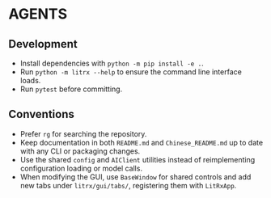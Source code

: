 # AGENTS

## Development
- Install dependencies with `python -m pip install -e .`.
- Run `python -m litrx --help` to ensure the command line interface loads.
- Run `pytest` before committing.

## Conventions
- Prefer `rg` for searching the repository.
- Keep documentation in both `README.md` and `Chinese_README.md` up to date with any CLI or packaging changes.
- Use the shared `config` and `AIClient` utilities instead of reimplementing configuration loading or model calls.
- When modifying the GUI, use `BaseWindow` for shared controls and add new tabs under `litrx/gui/tabs/`, registering them with `LitRxApp`.
